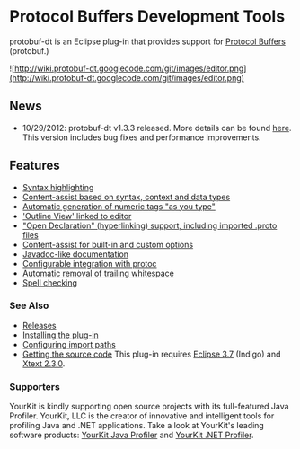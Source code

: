 # Protocol Buffers Development Tools #

protobuf-dt is an Eclipse plug-in that provides support for [Protocol Buffers](http://code.google.com/p/protobuf/) (protobuf.)

![http://wiki.protobuf-dt.googlecode.com/git/images/editor.png](http://wiki.protobuf-dt.googlecode.com/git/images/editor.png)

## News ##
  * 10/29/2012: protobuf-dt v1.3.3 released. More details can be found [here](http://code.google.com/p/protobuf-dt/wiki/Releases). This version includes bug fixes and performance improvements.

## Features ##

  * [Syntax highlighting](SyntaxHighlighting.md)
  * [Content-assist based on syntax, context and data types](ContentAssist.md)
  * [Automatic generation of numeric tags "as you type"](NumericTagGeneration.md)
  * ['Outline View' linked to editor](OutlineView.md)
  * ["Open Declaration" (hyperlinking) support, including imported .proto files](OpenDeclaration.md)
  * [Content-assist for built-in and custom options](OptionContentAssist.md)
  * [Javadoc-like documentation](JavadocLikeDocumentation.md)
  * [Configurable integration with protoc](IntegrationWithProtoc.md)
  * [Automatic removal of trailing whitespace](RemoveTrailingWhitespace.md)
  * [Spell checking](SpellChecking.md)

### See Also ###
  * [Releases](Releases.md)
  * [Installing the plug-in](Installing.md)
  * [Configuring import paths](ImportPaths.md)
  * [Getting the source code](GettingSource.md)
This plug-in requires [Eclipse 3.7](http://eclipse.org/downloads/index-developer.php) (Indigo) and [Xtext 2.3.0](http://www.eclipse.org/Xtext/).


### Supporters ###
YourKit is kindly supporting open source projects with its full-featured Java Profiler.
YourKit, LLC is the creator of innovative and intelligent tools for profiling
Java and .NET applications. Take a look at YourKit's leading software products:
[YourKit Java Profiler](http://www.yourkit.com/java/profiler/index.jsp) and
[YourKit .NET Profiler](http://www.yourkit.com/.net/profiler/index.jsp).

